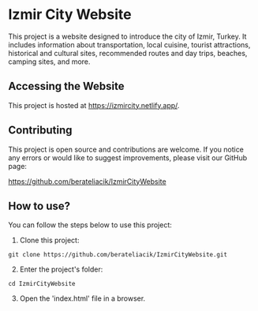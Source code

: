 
# Izmir City Website

This project is a website designed to introduce the city of Izmir, Turkey. It includes information about transportation, local cuisine, tourist attractions, historical and cultural sites, recommended routes and day trips, beaches, camping sites, and more.

## Accessing the Website

This project is hosted at https://izmircity.netlify.app/.

## Contributing

This project is open source and contributions are welcome. If you notice any errors or would like to suggest improvements, please visit our GitHub page:

https://github.com/berateliacik/IzmirCityWebsite


## How to use?

You can follow the steps below to use this project:

1. Clone this project:

```
git clone https://github.com/berateliacik/IzmirCityWebsite.git
```

2. Enter the project's folder:

```
cd IzmirCityWebsite

```

3. Open the 'index.html' file in a browser.

